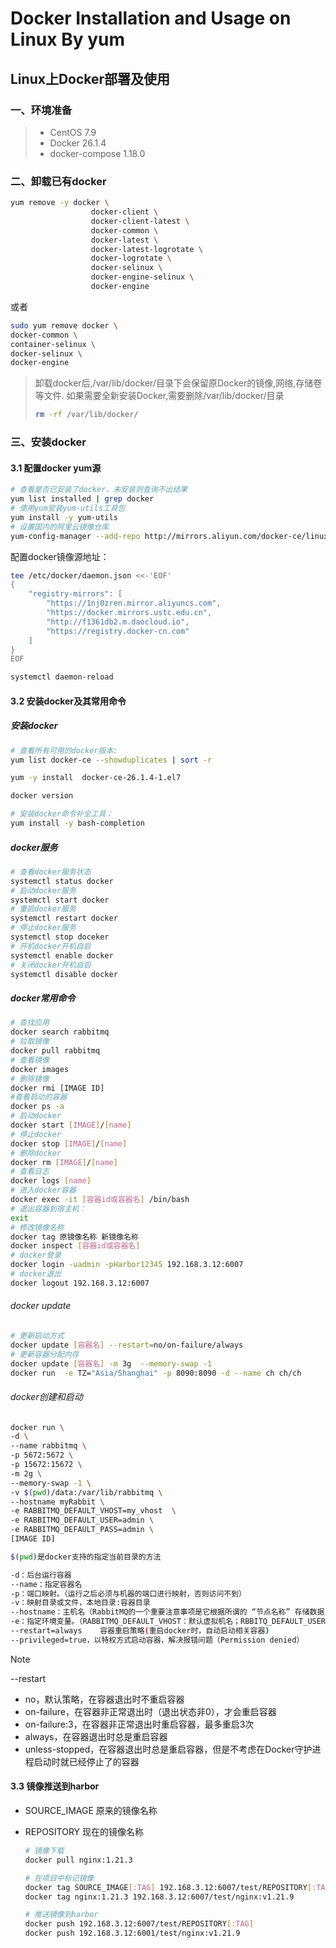 # Docker Installation and Usage on Linux By yum

## Linux上Docker部署及使用

### 一、环境准备

>- CentOS 7.9
>- Docker 26.1.4
>- docker-compose 1.18.0

### 二、卸载已有docker

```bash
yum remove -y docker \
                  docker-client \
                  docker-client-latest \
                  docker-common \
                  docker-latest \
                  docker-latest-logrotate \
                  docker-logrotate \
                  docker-selinux \
                  docker-engine-selinux \
                  docker-engine
```

或者

```bash
sudo yum remove docker \
docker-common \
container-selinux \
docker-selinux \
docker-engine
```

> 卸载docker后,/var/lib/docker/目录下会保留原Docker的镜像,网络,存储卷等文件. 如果需要全新安装Docker,需要删除/var/lib/docker/目录
>
> ```bash
> rm -rf /var/lib/docker/
> ```

### 三、安装docker

#### 3.1 配置docker yum源

```bash
# 查看是否已安装了docker，未安装则查询不出结果
yum list installed | grep docker
# 使用yum安装yum-utils工具包
yum install -y yum-utils
# 设置国内的阿里云镜像仓库
yum-config-manager --add-repo http://mirrors.aliyun.com/docker-ce/linux/centos/docker-ce.repo
```

配置docker镜像源地址：

```bash
tee /etc/docker/daemon.json <<-'EOF'
{
    "registry-mirrors": [
        "https://1nj0zren.mirror.aliyuncs.com",
        "https://docker.mirrors.ustc.edu.cn",
        "http://f1361db2.m.daocloud.io",
        "https://registry.docker-cn.com"
    ]
}
EOF

systemctl daemon-reload
```

#### 3.2 安装docker及其常用命令

##### 安装docker

```bash
# 查看所有可用的docker版本:
yum list docker-ce --showduplicates | sort -r

yum -y install  docker-ce-26.1.4-1.el7

docker version

# 安装docker命令补全工具：
yum install -y bash-completion

```

##### docker服务

```bash
# 查看docker服务状态
systemctl status docker
# 启动docker服务
systemctl start docker
# 重启docker服务
systemctl restart docker
# 停止docker服务
systemctl stop doceker
# 开机docker开机自启
systemctl enable docker
# 关闭docker开机自启
systemctl disable docker
```

##### docker常用命令

```bash
# 查找应用
docker search rabbitmq
# 拉取镜像
docker pull rabbitmq
# 查看镜像
docker images
# 删除镜像
docker rmi [IMAGE ID]
#查看启动的容器
docker ps -a
# 启动docker
docker start [IMAGE]/[name]
# 停止docker
docker stop [IMAGE]/[name]
# 删除docker
docker rm [IMAGE]/[name]
# 查看日志
docker logs [name]
# 进入docker容器
docker exec -it [容器id或容器名] /bin/bash
# 退出容器到宿主机：
exit
# 修改镜像名称
docker tag 原镜像名称 新镜像名称
docker inspect [容器id或容器名]
# docker登录
docker login -uadmin -pHarbor12345 192.168.3.12:6007
# docker退出
docker logout 192.168.3.12:6007
```

###### docker update

```bash
# 更新启动方式
docker update [容器名] --restart=no/on-failure/always
# 更新容器分配内存
docker update [容器名] -m 3g  --memory-swap -1
docker run  -e TZ="Asia/Shanghai" -p 8090:8090 -d --name ch ch/ch
```

###### docker创建和启动

```bash
docker run \
-d \
--name rabbitmq \
-p 5672:5672 \
-p 15672:15672 \
-m 2g \
--memory-swap -1 \
-v $(pwd)/data:/var/lib/rabbitmq \
--hostname myRabbit \
-e RABBITMQ_DEFAULT_VHOST=my_vhost  \
-e RABBITMQ_DEFAULT_USER=admin \
-e RABBITMQ_DEFAULT_PASS=admin \
[IMAGE ID]

$(pwd)是docker支持的指定当前目录的方法

-d：后台运行容器
--name：指定容器名
-p：端口映射。（运行之后必须与机器的端口进行映射，否则访问不到）
-v：映射目录或文件，本地目录:容器目录
--hostname：主机名（RabbitMQ的一个重要注意事项是它根据所谓的 “节点名称” 存储数据，默认为主机名）
-e：指定环境变量。（RABBITMQ_DEFAULT_VHOST：默认虚拟机名；RBBITQ_DEFAULT_USER：默认的用户名；RABBITMQ_DEFAULT_PASS：认用户名密码）
--restart=always	容器重启策略(重启docker时，自动启动相关容器)
--privileged=true，以特权方式启动容器，解决报错问题（Permission denied）
```

> [!NOTE]
>
> --restart
>
> - no，默认策略，在容器退出时不重启容器
> - on-failure，在容器非正常退出时（退出状态非0），才会重启容器
> - on-failure:3，在容器非正常退出时重启容器，最多重启3次
> - always，在容器退出时总是重启容器
> - unless-stopped，在容器退出时总是重启容器，但是不考虑在Docker守护进程启动时就已经停止了的容器

#### 3.3 镜像推送到harbor

- SOURCE_IMAGE 原来的镜像名称

- REPOSITORY 现在的镜像名称

  ```bash
  # 镜像下载
  docker pull nginx:1.21.3
  
  # 在项目中标记镜像
  docker tag SOURCE_IMAGE[:TAG] 192.168.3.12:6007/test/REPOSITORY[:TAG]
  docker tag nginx:1.21.3 192.168.3.12:6007/test/nginx:v1.21.9
  
  # 推送镜像到harbor
  docker push 192.168.3.12:6007/test/REPOSITORY[:TAG]
  docker push 192.168.3.12:6001/test/nginx:v1.21.9
  ```

  
